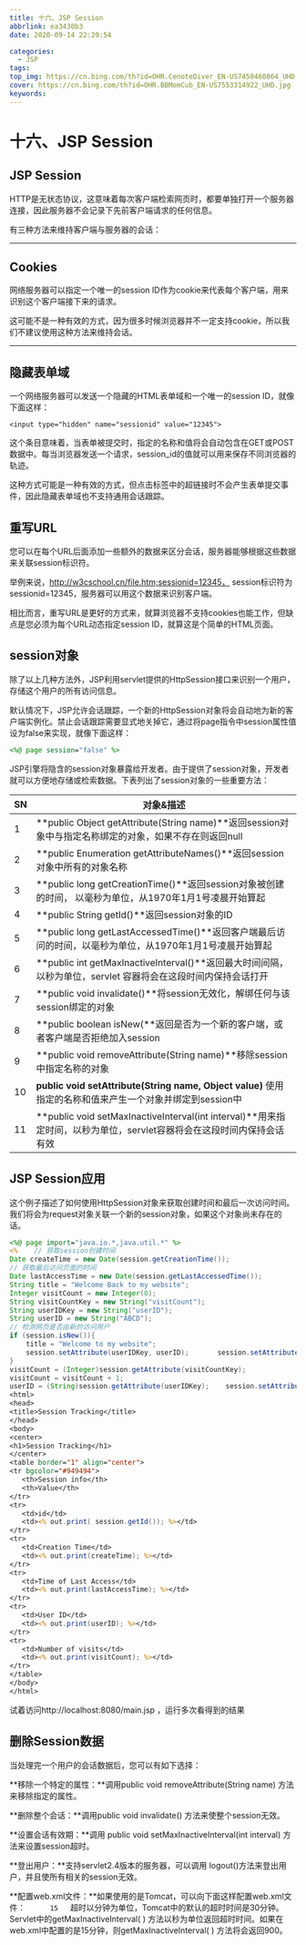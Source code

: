 ```yaml
---
title: 十六、JSP Session
abbrlink: ea3430b3
date: 2020-09-14 22:29:54

categories:
  - JSP
tags:
top_img: https://cn.bing.com/th?id=OHR.CenoteDiver_EN-US7458460864_UHD.jpg
cover: https://cn.bing.com/th?id=OHR.BBMomCub_EN-US7553314922_UHD.jpg
keywords:  
---
```

# 十六、JSP Session

## JSP Session

HTTP是无状态协议，这意味着每次客户端检索网页时，都要单独打开一个服务器连接，因此服务器不会记录下先前客户端请求的任何信息。

有三种方法来维持客户端与服务器的会话：

------

## Cookies

网络服务器可以指定一个唯一的session ID作为cookie来代表每个客户端，用来识别这个客户端接下来的请求。

这可能不是一种有效的方式，因为很多时候浏览器并不一定支持cookie，所以我们不建议使用这种方法来维持会话。

------

## 隐藏表单域

一个网络服务器可以发送一个隐藏的HTML表单域和一个唯一的session ID，就像下面这样：

```
<input type="hidden" name="sessionid" value="12345">
```

这个条目意味着，当表单被提交时，指定的名称和值将会自动包含在GET或POST数据中。每当浏览器发送一个请求，session_id的值就可以用来保存不同浏览器的轨迹。

这种方式可能是一种有效的方式，但点击标签中的超链接时不会产生表单提交事件，因此隐藏表单域也不支持通用会话跟踪。

## 重写URL

您可以在每个URL后面添加一些额外的数据来区分会话，服务器能够根据这些数据来关联session标识符。

举例来说，http://w3cschool.cn/file.htm;sessionid=12345， session标识符为sessionid=12345，服务器可以用这个数据来识别客户端。

相比而言，重写URL是更好的方式来，就算浏览器不支持cookies也能工作，但缺点是您必须为每个URL动态指定session ID，就算这是个简单的HTML页面。

## session对象

除了以上几种方法外，JSP利用servlet提供的HttpSession接口来识别一个用户，存储这个用户的所有访问信息。

默认情况下，JSP允许会话跟踪，一个新的HttpSession对象将会自动地为新的客户端实例化。禁止会话跟踪需要显式地关掉它，通过将page指令中session属性值设为false来实现，就像下面这样：

```jsp
<%@ page session="false" %> 
```

JSP引擎将隐含的session对象暴露给开发者。由于提供了session对象，开发者就可以方便地存储或检索数据。下表列出了session对象的一些重要方法：

| SN   | 对象&描述                                                    |
| ---- | ------------------------------------------------------------ |
| 1    | **public Object getAttribute(String name)**返回session对象中与指定名称绑定的对象，如果不存在则返回null |
| 2    | **public Enumeration getAttributeNames()**返回session对象中所有的对象名称 |
| 3    | **public long getCreationTime()**返回session对象被创建的时间， 以毫秒为单位，从1970年1月1号凌晨开始算起 |
| 4    | **public String getId()**返回session对象的ID                 |
| 5    | **public long getLastAccessedTime()**返回客户端最后访问的时间，以毫秒为单位，从1970年1月1号凌晨开始算起 |
| 6    | **public int getMaxInactiveInterval()**返回最大时间间隔，以秒为单位，servlet 容器将会在这段时间内保持会话打开 |
| 7    | **public void invalidate()**将session无效化，解绑任何与该session绑定的对象 |
| 8    | **public boolean isNew(**返回是否为一个新的客户端，或者客户端是否拒绝加入session |
| 9    | **public void removeAttribute(String name)**移除session中指定名称的对象 |
| 10   | **public void setAttribute(String name, Object value)** 使用指定的名称和值来产生一个对象并绑定到session中 |
| 11   | **public void setMaxInactiveInterval(int interval)**用来指定时间，以秒为单位，servlet容器将会在这段时间内保持会话有效 |

## JSP Session应用

这个例子描述了如何使用HttpSession对象来获取创建时间和最后一次访问时间。我们将会为request对象关联一个新的session对象，如果这个对象尚未存在的话。

```jsp
<%@ page import="java.io.*,java.util.*" %>
<%    // 获取session创建时间 
Date createTime = new Date(session.getCreationTime()); 
// 获取最后访问页面的时间  
Date lastAccessTime = new Date(session.getLastAccessedTime()); 
String title = "Welcome Back to my website"; 
Integer visitCount = new Integer(0);  
String visitCountKey = new String("visitCount"); 
String userIDKey = new String("userID");   
String userID = new String("ABCD");    
// 检测网页是否由新的访问用户    
if (session.isNew()){      
    title = "Welcome to my website"; 
    session.setAttribute(userIDKey, userID);       session.setAttribute(visitCountKey,  visitCount); 
}    
visitCount = (Integer)session.getAttribute(visitCountKey);
visitCount = visitCount + 1;    
userID = (String)session.getAttribute(userIDKey);    session.setAttribute(visitCountKey,  visitCount); %>
<html>
<head>
<title>Session Tracking</title>
</head>
<body>
<center>
<h1>Session Tracking</h1>
</center>
<table border="1" align="center"> 
<tr bgcolor="#949494">
   <th>Session info</th>
   <th>Value</th>
</tr> 
<tr>
   <td>id</td>
   <td><% out.print( session.getId()); %></td>
</tr> 
<tr>
   <td>Creation Time</td>
   <td><% out.print(createTime); %></td>
</tr> 
<tr>
   <td>Time of Last Access</td>
   <td><% out.print(lastAccessTime); %></td>
</tr> 
<tr>
   <td>User ID</td>
   <td><% out.print(userID); %></td>
</tr> 
<tr>
   <td>Number of visits</td>
   <td><% out.print(visitCount); %></td>
</tr> 
</table> 
</body>
</html>
```

试着访问http://localhost:8080/main.jsp ，运行多次看得到的结果

## 删除Session数据

当处理完一个用户的会话数据后，您可以有如下选择：

**移除一个特定的属性：**调用public void removeAttribute(String name) 方法来移除指定的属性。

**删除整个会话：**调用public void invalidate() 方法来使整个session无效。

**设置会话有效期：**调用 public void setMaxInactiveInterval(int interval) 方法来设置session超时。

**登出用户：**支持servlet2.4版本的服务器，可以调用 logout()方法来登出用户，并且使所有相关的session无效。

**配置web.xml文件：**如果使用的是Tomcat，可以向下面这样配置web.xml文件：`       15    `超时以分钟为单位，Tomcat中的默认的超时时间是30分钟。Servlet中的getMaxInactiveInterval( ) 方法以秒为单位返回超时时间。如果在web.xml中配置的是15分钟，则getMaxInactiveInterval( ) 方法将会返回900。